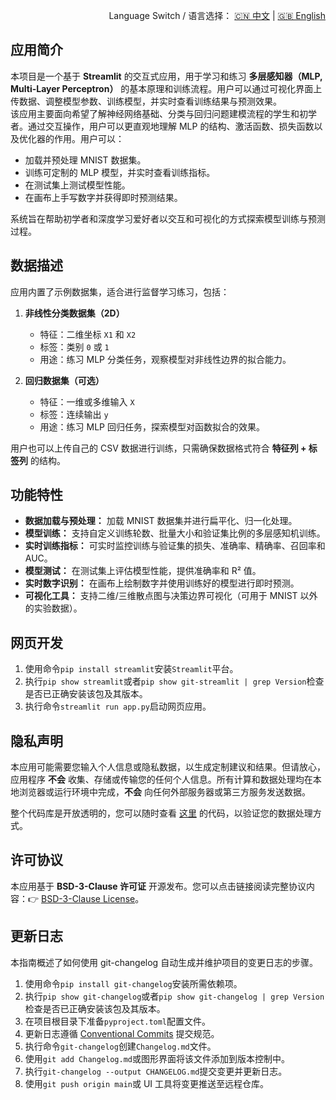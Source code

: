<p align="right">
  Language Switch / 语言选择：
  <a href="./README.zh-CN.md">🇨🇳 中文</a> | <a href="./README.md">🇬🇧 English</a>
</p>

**应用简介**
---
本项目是一个基于 **Streamlit** 的交互式应用，用于学习和练习 **多层感知器（MLP, Multi-Layer Perceptron）**
的基本原理和训练流程。用户可以通过可视化界面上传数据、调整模型参数、训练模型，并实时查看训练结果与预测效果。  
该应用主要面向希望了解神经网络基础、分类与回归问题建模流程的学生和初学者。通过交互操作，用户可以更直观地理解 MLP
的结构、激活函数、损失函数以及优化器的作用。用户可以：

- 加载并预处理 MNIST 数据集。
- 训练可定制的 MLP 模型，并实时查看训练指标。
- 在测试集上测试模型性能。
- 在画布上手写数字并获得即时预测结果。

系统旨在帮助初学者和深度学习爱好者以交互和可视化的方式探索模型训练与预测过程。

**数据描述**
---
应用内置了示例数据集，适合进行监督学习练习，包括：

1. **非线性分类数据集（2D）**
    - 特征：二维坐标 `X1` 和 `X2`
    - 标签：类别 `0` 或 `1`
    - 用途：练习 MLP 分类任务，观察模型对非线性边界的拟合能力。

2. **回归数据集（可选）**
    - 特征：一维或多维输入 `X`
    - 标签：连续输出 `y`
    - 用途：练习 MLP 回归任务，探索模型对函数拟合的效果。

用户也可以上传自己的 CSV 数据进行训练，只需确保数据格式符合 **特征列 + 标签列** 的结构。

**功能特性**
---

- **数据加载与预处理：** 加载 MNIST 数据集并进行扁平化、归一化处理。
- **模型训练：** 支持自定义训练轮数、批量大小和验证集比例的多层感知机训练。
- **实时训练指标：** 可实时监控训练与验证集的损失、准确率、精确率、召回率和 AUC。
- **模型测试：** 在测试集上评估模型性能，提供准确率和 R² 值。
- **实时数字识别：** 在画布上绘制数字并使用训练好的模型进行即时预测。
- **可视化工具：** 支持二维/三维散点图与决策边界可视化（可用于 MNIST 以外的实验数据）。

**网页开发**
---

1. 使用命令`pip install streamlit`安装`Streamlit`平台。
2. 执行`pip show streamlit`或者`pip show git-streamlit | grep Version`检查是否已正确安装该包及其版本。
3. 执行命令`streamlit run app.py`启动网页应用。

**隐私声明**
---
本应用可能需要您输入个人信息或隐私数据，以生成定制建议和结果。但请放心，应用程序 **不会**
收集、存储或传输您的任何个人信息。所有计算和数据处理均在本地浏览器或运行环境中完成，**不会** 向任何外部服务器或第三方服务发送数据。

整个代码库是开放透明的，您可以随时查看 [这里](./) 的代码，以验证您的数据处理方式。

**许可协议**
---
本应用基于 **BSD-3-Clause 许可证** 开源发布。您可以点击链接阅读完整协议内容：👉 [BSD-3-Clause License](./LICENSE)。

**更新日志**
---
本指南概述了如何使用 git-changelog 自动生成并维护项目的变更日志的步骤。

1. 使用命令`pip install git-changelog`安装所需依赖项。
2. 执行`pip show git-changelog`或者`pip show git-changelog | grep Version`检查是否已正确安装该包及其版本。
3. 在项目根目录下准备`pyproject.toml`配置文件。
4. 更新日志遵循 [Conventional Commits](https://www.conventionalcommits.org/zh-hans/v1.0.0/) 提交规范。
5. 执行命令`git-changelog`创建`Changelog.md`文件。
6. 使用`git add Changelog.md`或图形界面将该文件添加到版本控制中。
7. 执行`git-changelog --output CHANGELOG.md`提交变更并更新日志。
8. 使用`git push origin main`或 UI 工具将变更推送至远程仓库。
